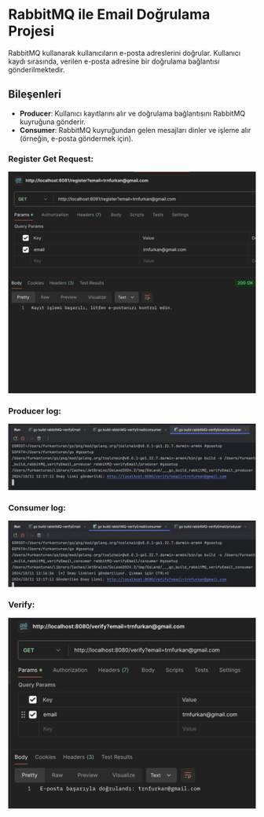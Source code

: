 # RabbitMQ ile Email Doğrulama Projesi

RabbitMQ kullanarak kullanıcıların e-posta adreslerini doğrular. Kullanıcı kaydı sırasında, verilen e-posta adresine bir doğrulama bağlantısı gönderilmektedir.

## Bileşenleri

- **Producer**: Kullanıcı kayıtlarını alır ve doğrulama bağlantısını RabbitMQ kuyruğuna gönderir.
- **Consumer**: RabbitMQ kuyruğundan gelen mesajları dinler ve işleme alır (örneğin, e-posta göndermek için).

### Register Get Request:
![foto1](https://github.com/Furkanturan8/rabbitMQ-verifyEmail/blob/main/fotos/register.png)

### Producer log:
![foto2](https://github.com/Furkanturan8/rabbitMQ-verifyEmail/blob/main/fotos/producer.png)

### Consumer log:
![foto3](https://github.com/Furkanturan8/rabbitMQ-verifyEmail/blob/main/fotos/consumer.png)

### Verify:
![foto3](https://github.com/Furkanturan8/rabbitMQ-verifyEmail/blob/main/fotos/verify.png)

